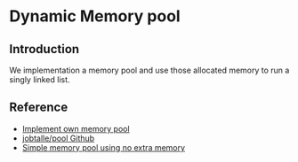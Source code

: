 # Dynamic Memory pool

## Introduction
We implementation a memory pool and use those allocated memory to run a singly linked list.

## Reference
 - [Implement own memory pool](https://stackoverflow.com/questions/11749386/implement-own-memory-pool)
 - [jobtalle/pool Github](https://github.com/jobtalle/pool)
 - [Simple memory pool using no extra memory](https://codereview.stackexchange.com/questions/48919/simple-memory-pool-using-no-extra-memory)
